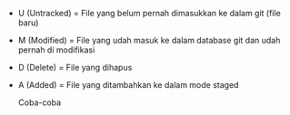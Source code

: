 * U (Untracked) = File yang belum pernah dimasukkan ke dalam git (file baru)
* M (Modified) = File yang udah masuk ke dalam database git dan udah pernah di modifikasi
* D (Delete) = File yang dihapus
* A (Added) = File yang ditambahkan ke dalam mode staged

  Coba-coba
